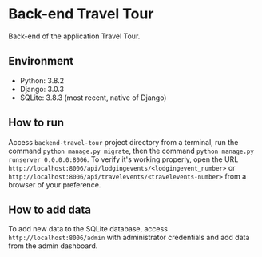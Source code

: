 # Back-end Travel Tour

Back-end of the application Travel Tour.

## Environment

- Python: 3.8.2
- Django: 3.0.3
- SQLite: 3.8.3 (most recent, native of Django)

## How to run

Access `backend-travel-tour` project directory from a terminal, run the command `python manage.py migrate`, then the command `python manage.py runserver 0.0.0.0:8006`. To verify it's working properly, open the URL `http://localhost:8006/api/lodgingevents/<lodgingevent_number>` or `http://localhost:8006/api/travelevents/<travelevents-number>` from a browser of your preference.

## How to add data

To add new data to the SQLite database, access `http://localhost:8006/admin` with administrator credentials and add data from the admin dashboard.
